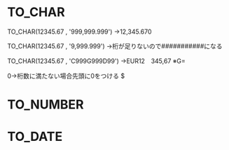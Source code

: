 # TO_CHAR
TO_CHAR(12345.67 , '999,999.999')
→12,345.670

TO_CHAR(12345.67 , '9,999.999')
→桁が足りないので###########になる

TO_CHAR(12345.67 , 'C999G999D99')
→EUR12　345,67
※G=

0→桁数に満たない場合先頭に0をつける
$

# TO_NUMBER
# TO_DATE